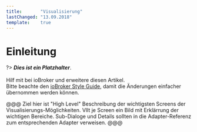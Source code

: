 ```yaml
---
title:       "Visualisierung"
lastChanged: "13.09.2018"
template:    true
---
```


# Einleitung

?> ***Dies ist ein Platzhalter***.
   <br><br>
   Hilf mit bei ioBroker und erweitere diesen Artikel.  
   Bitte beachte den [ioBroker Style Guide](community/styleguidedoc),
   damit die Änderungen einfacher übernommen werden können.

@@@
Ziel hier ist "High Level" Beschreibung der wichtigsten Screens der Visualisierungs-Möglichkeiten. Vllt je Screen ein Bild mit Erklärrung der wichtigen Bereiche.
Sub-Dialoge und Details sollten in die Adapter-Referenz zum entsprechenden Adapter verweisen.
@@@
